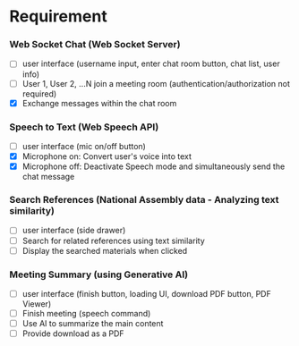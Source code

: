 # Requirement

### Web Socket Chat (Web Socket Server)

- [ ] user interface (username input, enter chat room button, chat list, user info)
- [ ] User 1, User 2, ...N join a meeting room (authentication/authorization not required)
- [x] Exchange messages within the chat room

### Speech to Text (Web Speech API)

- [ ] user interface (mic on/off button)
- [x] Microphone on: Convert user's voice into text
- [x] Microphone off: Deactivate Speech mode and simultaneously send the chat message

### Search References (National Assembly data - Analyzing text similarity)

- [ ] user interface (side drawer)
- [ ] Search for related references using text similarity
- [ ] Display the searched materials when clicked

### Meeting Summary (using Generative AI)

- [ ] user interface (finish button, loading UI, download PDF button, PDF Viewer)
- [ ] Finish meeting (speech command)
- [ ] Use AI to summarize the main content
- [ ] Provide download as a PDF
